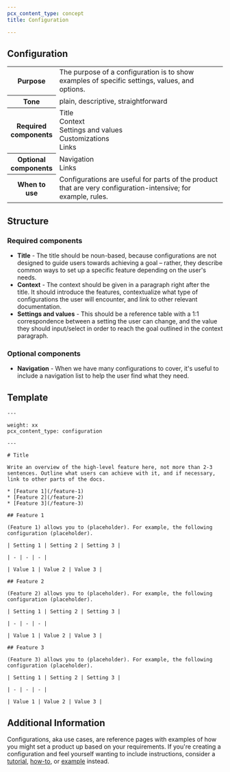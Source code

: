 ```yaml
---
pcx_content_type: concept
title: Configuration

---
```


## Configuration

<table>
    <tr>
        <th style="width:15%">Purpose</th>
        <td>The purpose of a configuration is to show examples of specific settings, values, and options.</td>
    </tr>
    <tr>
        <th>Tone</th>
        <td>plain, descriptive, straightforward</td>
    </tr>
    <tr>
        <th>Required components</th>
        <td>Title<br/>Context<br/>Settings and values<br/>Customizations<br/>Links</td>
    </tr>
    <tr>
        <th>Optional components</th>
        <td>Navigation<br/>Links</td>
    </tr>
    <tr>
        <th>When to use</th>
        <td>Configurations are useful for parts of the product that are very configuration-intensive; for example, rules. </td>
    </tr>
</table>

## Structure

### Required components

+ **Title** - The title should be noun-based, because configurations are not designed to guide users towards achieving a goal – rather, they describe common ways to set up a specific feature depending on the user's needs.
+ **Context** - The context should be given in a paragraph right after the title. It should introduce the features, contextualize what type of configurations the user will encounter, and link to other relevant documentation.
+ **Settings and values** - This should be a reference table with a 1:1 correspondence between a setting the user can change, and the value they should input/select in order to reach the goal outlined in the context paragraph.

### Optional components

+ **Navigation** - When we have many configurations to cover, it's useful to include a navigation list to help the user find what they need.

## Template

```
---
 
weight: xx  
pcx_content_type: configuration
 
---
 
# Title
 
Write an overview of the high-level feature here, not more than 2-3 sentences. Outline what users can achieve with it, and if necessary, link to other parts of the docs.
 
* [Feature 1](/feature-1)
* [Feature 2](/feature-2)
* [Feature 3](/feature-3)
 
## Feature 1
 
(Feature 1) allows you to (placeholder). For example, the following configuration (placeholder).
 
| Setting 1 | Setting 2 | Setting 3 |
 
| - | - | - | 
 
| Value 1 | Value 2 | Value 3 |
 
## Feature 2
 
(Feature 2) allows you to (placeholder). For example, the following configuration (placeholder).
 
| Setting 1 | Setting 2 | Setting 3 |
 
| - | - | - | 
 
| Value 1 | Value 2 | Value 3 |
 
## Feature 3
 
(Feature 3) allows you to (placeholder). For example, the following configuration (placeholder).
 
| Setting 1 | Setting 2 | Setting 3 |
 
| - | - | - | 
 
| Value 1 | Value 2 | Value 3 |
```

## Additional Information

Configurations, aka use cases, are reference pages with examples of how you might set a product up based on your requirements. If you're creating a configuration and feel yourself wanting to include instructions, consider a [tutorial](/style-guide/content-strategy/documentation-content-strategy/content-types/tutorial/), [how-to](/style-guide/content-strategy/documentation-content-strategy/content-types/how-to/), or [example](/style-guide/content-strategy/documentation-content-strategy/component-attributes/examples/) instead.
